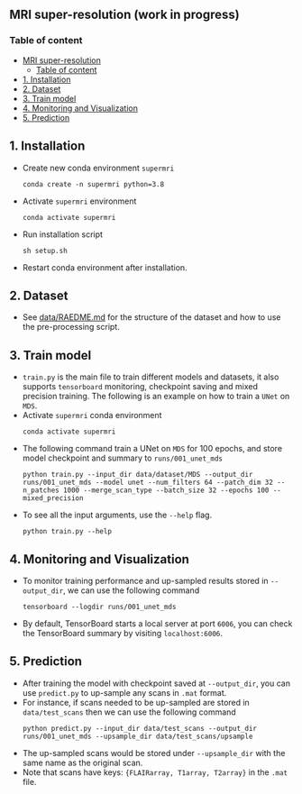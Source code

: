 ## MRI super-resolution (work in progress)

### Table of content
- [MRI super-resolution](#mri-super-resolution)
  - [Table of content](#table-of-content)
- [1. Installation](#1-installation)
- [2. Dataset](#2-dataset)
- [3. Train model](#3-train-model)
- [4. Monitoring and Visualization](#4-monitoring-and-visualization)
- [5. Prediction](#5-prediction)

## 1. Installation
- Create new conda environment `supermri`
  ```
  conda create -n supermri python=3.8
  ```
- Activate `supermri` environment
  ```
  conda activate supermri
  ```
- Run installation script
  ```
  sh setup.sh
  ```
- Restart conda environment after installation.

## 2. Dataset
- See [data/RAEDME.md](data/README.md) for the structure of the dataset and how to use the pre-processing script.

## 3. Train model
- `train.py` is the main file to train different models and datasets, it also supports `tensorboard` monitoring, checkpoint saving and mixed precision training. The following is an example on how to train a `UNet` on `MDS`.
- Activate `supermri` conda environment
  ```
  conda activate supermri
  ```
- The following command train a UNet on `MDS` for 100 epochs, and store model checkpoint and summary to `runs/001_unet_mds`
  ```
  python train.py --input_dir data/dataset/MDS --output_dir runs/001_unet_mds --model unet --num_filters 64 --patch_dim 32 --n_patches 1000 --merge_scan_type --batch_size 32 --epochs 100 --mixed_precision
  ```
- To see all the input arguments, use the `--help` flag.
  ```
  python train.py --help
  ```

## 4. Monitoring and Visualization
- To monitor training performance and up-sampled results stored in `--output_dir`, we can use the following command
  ```
  tensorboard --logdir runs/001_unet_mds
  ```
- By default, TensorBoard starts a local server at port `6006`, you can check the TensorBoard summary by visiting `localhost:6006`.

## 5. Prediction
- After training the model with checkpoint saved at `--output_dir`, you can use `predict.py` to up-sample any scans in `.mat` format.
- For instance, if scans needed to be up-sampled are stored in `data/test_scans` then we can use the following command
  ```
  python predict.py --input_dir data/test_scans --output_dir runs/001_unet_mds --upsample_dir data/test_scans/upsample
  ```
- The up-sampled scans would be stored under `--upsample_dir` with the same name as the original scan.
- Note that scans have keys: `{FLAIRarray, T1array, T2array}` in the `.mat` file.
